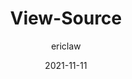 ---
author: ericlaw
date: 2021-11-11
permalink: false
tags:
  - development
  - user-agents
  - meta
target_url: https://textslashplain.com/2021/11/11/view-source/
title: View-Source
---